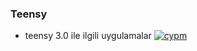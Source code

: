 ### Teensy

+ teensy 3.0 ile ilgili uygulamalar
<a href="#" rel="some text">![cypm](/img/teensy3.png)</a>
